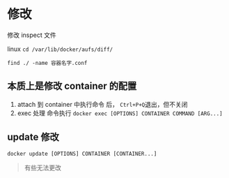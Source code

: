 # 修改

修改 inspect 文件

linux `cd /var/lib/docker/aufs/diff/`

`find ./ -name 容器名字.conf`

## 本质上是修改 container 的配置

1. attach 到 container 中执行命令 后， `Ctrl+P+Q`退出，但不关闭
2. exec 处理 命令执行
   `docker exec [OPTIONS] CONTAINER COMMAND [ARG...]`

## update 修改

`docker update [OPTIONS] CONTAINER [CONTAINER...]`
> 有些无法更改